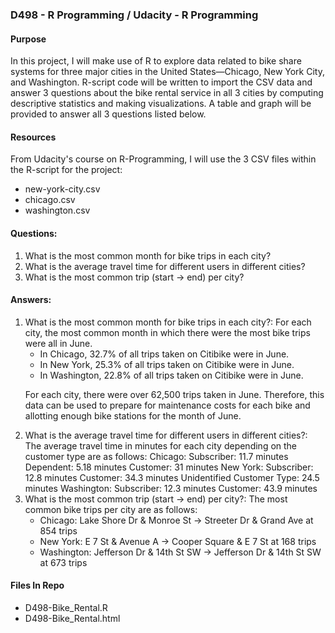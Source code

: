 ### D498 - R Programming / Udacity - R Programming

#### Purpose
In this project, I will make use of R to explore data related to bike share systems for three major cities in the United States—Chicago, New York City, and Washington. R-script code will be written to import the CSV data and answer 3 questions about the bike rental service in all 3 cities by computing descriptive statistics and making visualizations. A table and graph will be provided to answer all 3 questions listed below.

#### Resources
From Udacity's course on R-Programming, I will use the 3 CSV files within the R-script for the project:
<ul>
<li>new-york-city.csv</li>
<li>chicago.csv</li>
<li>washington.csv</li>
</ul>

#### Questions:
<ol>
<li>What is the most common month for bike trips in each city?</li>
<li>What is the average travel time for different users in different cities?</li>
<li>What is the most common trip (start -> end) per city?</li>
</ol>

#### Answers:
<ol>
<li>What is the most common month for bike trips in each city?: For each city, the most common month in which there were the most bike trips were all in June. 

- In Chicago, 32.7% of all trips taken on Citibike were in June.
- In New York, 25.3% of all trips taken on Citibike were in June.
- In Washington, 22.8% of all trips taken on Citibike were in June.

For each city, there were over 62,500 trips taken in June. Therefore, this data can be used to prepare for maintenance costs for each bike and allotting enough bike stations for the month of June.</li>

<li>What is the average travel time for different users in different cities?: The average travel time in minutes for each city depending on the customer type are as follows:
Chicago:
    Subscriber: 11.7 minutes
    Dependent: 5.18 minutes
    Customer: 31 minutes
New York:
    Subscriber: 12.8 minutes
    Customer: 34.3 minutes
    Unidentified Customer Type: 24.5 minutes
Washington:
    Subscriber: 12.3 minutes
    Customer: 43.9 minutes
</li>

<li>What is the most common trip (start -> end) per city?: 
The most common bike trips per city are as follows:

- Chicago: Lake Shore Dr & Monroe St -> Streeter Dr & Grand Ave at 854 trips
- New York: E 7 St & Avenue A -> Cooper Square & E 7 St at 168 trips
- Washington: Jefferson Dr & 14th St SW -> Jefferson Dr & 14th St SW at 673 trips

</li>

</ol>

#### Files In Repo
<ul>
<li>D498-Bike_Rental.R</li>
<li>D498-Bike_Rental.html</li>
</ul>